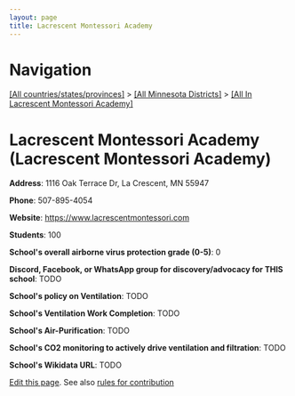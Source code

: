 ```yaml
---
layout: page
title: Lacrescent Montessori Academy
---
```

# Navigation

[[All countries/states/provinces]](../../..) > [[All Minnesota Districts]](../..) > [[All In Lacrescent Montessori Academy]](..)

# Lacrescent Montessori Academy (Lacrescent Montessori Academy)

**Address**: 1116 Oak Terrace Dr, La Crescent, MN 55947

**Phone**: 507-895-4054

**Website**: <https://www.lacrescentmontessori.com>

**Students**: 100

**School's overall airborne virus protection grade (0-5)**: 0

**Discord, Facebook, or WhatsApp group for discovery/advocacy for THIS school**: TODO

**School's policy on Ventilation**: TODO

**School's Ventilation Work Completion**: TODO

**School's Air-Purification**: TODO

**School's CO2 monitoring to actively drive ventilation and filtration**: TODO

**School's Wikidata URL**: TODO


[Edit this page](https://github.com/ventilate-schools/MN/edit/main/./Lacrescent_Montessori_Academy/Lacrescent_Montessori_Academy.md). See also [rules for contribution](../../../contribution-rules/)